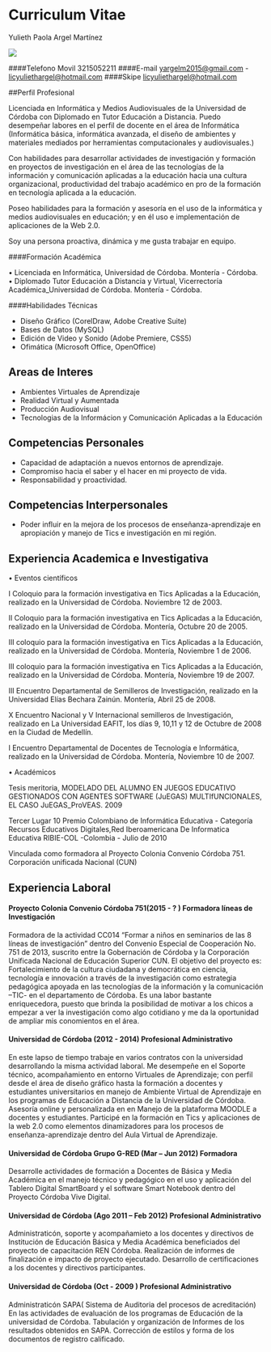 # Curriculum Vitae
Yulieth Paola Argel Martínez


![](https://github.com/yuliethargel/TENDENCIAS_DISRUPTIVAS/blob/master/disruptivas-master/1.jpg)

####Telefono Movil				3215052211
####E-mail				yargelm2015@gmail.com  - licyuliethargel@hotmail.com
####Skipe licyuliethargel@hotmail.com

##Perfil Profesional

Licenciada en Informática y Medios Audiovisuales de la Universidad de Córdoba con Diplomado en Tutor Educación a Distancia.
Puedo desempeñar labores en el perfil de docente en el área de Informática (Informática básica, informática avanzada, el diseño de ambientes y materiales mediados por herramientas computacionales y audiovisuales.) 

Con habilidades para desarrollar actividades de investigación y formación en proyectos de investigación en el área de las tecnologías de la información y comunicación aplicadas a la educación hacia una cultura organizacional, productividad del trabajo académico en pro de la formación en tecnología aplicada a la educación.

Poseo habilidades para la formación y asesoría en el uso de  la informática y medios audiovisuales en educación;  y en él uso e implementación de aplicaciones de la Web 2.0. 

Soy una persona proactiva, dinámica y me gusta trabajar en equipo. 

####Formación Académica	

•	Licenciada en Informática, Universidad de Córdoba. Montería - Córdoba.
•	Diplomado Tutor Educación a Distancia y Virtual, Vicerrectoría Académica_Universidad de Córdoba. Montería - Córdoba.

####Habilidades Técnicas

- Diseño Gráfico (CorelDraw, Adobe Creative Suite)
- Bases de Datos (MySQL)
- Edición de Video y Sonido (Adobe Premiere, CSS5)
- Ofimática (Microsoft Office,  OpenOffice)

## Areas de Interes

- Ambientes Virtuales de Aprendizaje
- Realidad Virtual y Aumentada
- Producción Audiovisual
- Tecnologias de la Informácion y Comunicación Aplicadas a la Educación

## Competencias Personales

-	Capacidad de adaptación a nuevos entornos de aprendizaje.
-	Compromiso hacia el saber y el hacer en mi proyecto de vida.
-	Responsabilidad y proactividad.

## Competencias Interpersonales 

-	Poder influir en la mejora de los procesos de enseñanza-aprendizaje en apropiación y manejo de Tics e investigación en mi región. 

## Experiencia Academica e Investigativa

•	Eventos científicos

I Coloquio para la formación investigativa en Tics Aplicadas a la Educación,  realizado en la Universidad de Córdoba.  Noviembre 12 de 2003.                              

II Coloquio para la formación investigativa en Tics Aplicadas a la Educación,  realizado en la Universidad de Córdoba. Montería, Octubre 20 de 2005.                              

III coloquio para la formación investigativa en Tics Aplicadas a la Educación,  realizado en la Universidad de Córdoba.  Montería, Noviembre 1 de 2006.

III coloquio para la formación investigativa en Tics Aplicadas a la Educación,  realizado en la Universidad de Córdoba. Montería, Noviembre 19 de 2007.   
 
III Encuentro Departamental de Semilleros de Investigación, realizado en la Universidad Elías Bechara Zainún. Montería, Abril 25 de 2008.

X Encuentro Nacional y  V Internacional semilleros de Investigación, realizado en La Universidad EAFIT, los días 9, 10,11 y 12 de Octubre de 2008 en la Ciudad de Medellín. 

I Encuentro Departamental de Docentes de Tecnología e Informática, realizado en la Universidad de Córdoba. Montería, Noviembre 10 de 2007. 

•	Académicos 

Tesis meritoria, MODELADO DEL ALUMNO EN JUEGOS EDUCATIVO GESTIONADOS CON AGENTES SOFTWARE  (JuEGAS) MULTIfUNCIONALES, EL CASO JuEGAS_ProVEAS. 2009

Tercer Lugar 10 Premio Colombiano de Informática Educativa - Categoría Recursos Educativos Digitales,Red Iberoamericana De Informatica Educativa RIBIE-COL -Colombia - Julio de 2010

Vinculada como formadora al Proyecto Colonia Convenio Córdoba 751. Corporación unificada Nacional (CUN)

## Experiencia Laboral

#### Proyecto Colonia Convenio Córdoba 751(2015 - ? ) Formadora líneas de Investigación
Formadora de la actividad CC014 “Formar a niños en seminarios de las 8 líneas de investigación” dentro del Convenio Especial de Cooperación No. 751 de 2013, suscrito entre la Gobernación de Córdoba y la Corporación Unificada Nacional de Educación Superior CUN.
El objetivo del proyecto es: Fortalecimiento de la cultura ciudadana y democrática en ciencia, tecnología e innovación a través de la investigación como estrategia pedagógica apoyada en las tecnologías de la información y la comunicación –TIC- en el departamento de Córdoba. 
Es una labor bastante enriquecedora, puesto que brinda la posibilidad de motivar a los chicos a empezar a ver la investigación como algo cotidiano y me da la oportunidad de ampliar mis conomientos en el área.

#### Universidad de Córdoba (2012 - 2014) Profesional Administrativo
En este lapso de tiempo trabaje en varios contratos con la universidad desarrollando la misma actividad laboral.
Me desempeñe en el Soporte técnico, acompañamiento en entorno Virtuales de Aprendizaje; con perfil desde el área de diseño gráfico hasta la formación a docentes y estudiantes universitarios en manejo de Ambiente Virtual de Aprendizaje en los programas de Educación a Distancia de la Universidad de Córdoba.  Asesoría online y personalizada en en Manejo de la plataforma MOODLE a docentes y estudiantes. 
Participé en la formación en Tics y aplicaciones de la web 2.0 como elementos dinamizadores para los procesos de enseñanza-aprendizaje dentro del Aula Virtual de Aprendizaje.

#### Universidad de Córdoba Grupo G-RED (Mar – Jun 2012) Formadora
Desarrolle actividades de formación a Docentes de Básica y Media Académica en el manejo técnico y pedagógico en el uso y aplicación del Tablero Digital SmartBoard y el software Smart Notebook dentro del Proyecto Córdoba Vive Digital.

#### Universidad de Córdoba (Ago 2011 – Feb 2012) Profesional Administrativo
Administraticón, soporte y acompañamieto a los docentes y directivos de Institución de Educación Básica y Media Académica beneficiados del proyecto de capacitación REN Córdoba. Realización de informes de finalización e impacto de proyecto ejecutado. Desarrollo de certificaciones a los docentes y directivos participantes. 

#### Universidad de Córdoba (Oct - 2009 ) Profesional Administrativo
Administraticón SAPA( Sistema de Auditoria del procesos de acreditación)  En las actividades de evaluación de los programas de Educación de la universidad de Córdoba. Tabulación y organización de Informes de los resultados obtenidos en SAPA. Corrección de estilos y forma de los documentos de registro calificado.

